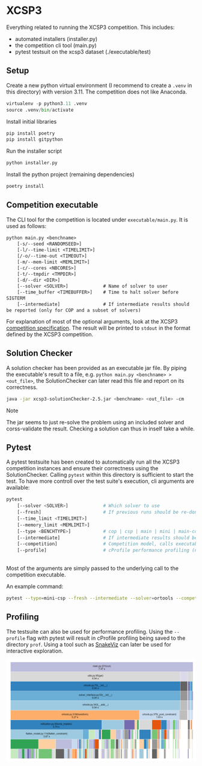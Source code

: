 # XCSP3

Everything related to running the XCSP3 competition. This includes:
- automated installers (installer.py)
- the competition cli tool (main.py)
- pytest testsuit on the xcsp3 dataset (./executable/test)

## Setup

Create a new python virtual environment (I recommend to create a `.venv` in this directory) with version 3.11. The competition does not like Anaconda.

```python
virtualenv -p python3.11 .venv
source .venv/bin/activate
```

Install initial libraries
```python
pip install poetry
pip install gitpython
```

Run the installer script
```python
python installer.py
```

Install the python project (remaining dependencies)
```python
poetry install
```

## Competition executable

The CLI tool for the competition is located under `executable/main.py`. It is used as follows:
```
python main.py <benchname> 
    [-s/--seed <RANDOMSEED>] 
    [-l/--time-limit <TIMELIMIT>] 
    [/-o/--time-out <TIMEOUT>] 
    [-m/--mem-limit <MEMLIMIT>] 
    [-c/--cores <NBCORES>] 
    [-t/--tmpdir <TMPDIR>] 
    [-d/--dir <DIR>]                
    [--solver <SOLVER>]             # Name of solver to user
    [--time_buffer <TIMEBUFFER>]    # Time to halt solver before SIGTERM
    [--intermediate]                # If intermediate results should be reported (only for COP and a subset of solvers)
```
For explanation of most of the optional arguments, look at the XCSP3 [competition specification](https://www.cril.univ-artois.fr/~lecoutre/call2024.pdf). The result will be printed to `stdout` in the format defined by the XCSP3 competition. 

## Solution Checker

A solution checker has been provided as an executable jar file. By piping the executable's result to a file, e.g. `python main.py <benchname> > <out_file>`, the SolutionChecker can later read this file and report on its correctness. 

```bash
java -jar xcsp3-solutionChecker-2.5.jar <benchname> <out_file> -cm
```

> [!NOTE]
> The jar seems to just re-solve the problem using an included solver and corss-validate the result. Checking a solution can thus in inself take a while.

## Pytest

A pytest testsuite has been created to automatically run all the XCSP3 competition instances and ensure their correctness using the SolutionChecker. Calling `pytest` within this directory is sufficient to start the test. To have more controll over the test suite's execution, cli arguments are available:

```bash
pytest
    [--solver <SOLVER>]             # Which solver to use
    [--fresh]                       # If previous runs should be re-done / overwritten
    [--time_limit <TIMELIMIT>]      
    [--memory_limit <MEMLIMIT>]
    [--type <BENCHTYPE>]            # cop | csp | main | mini | main-cop | main-csp | mini-cop | mini-csp
    [--intermediate]                # If intermediate results should be reported (only for COP and a subset of solvers)
    [--competition]                 # Competition model, calls executable though its cli instead of python interface
    [--profile]                     # cProfile performance profiling (not compatible with competition mode)
    
```

Most of the arguments are simply passed to the underlying call to the competition executable.

An example command:
```bash
pytest --type=mini-csp --fresh --intermediate --solver=ortools --competition
```

## Profiling

The testsuite can also be used for performance profiling. Using the `--profile` flag with pytest will result in cProfile profiling being saved to the directory `prof`. Using a tool such as [SnakeViz](https://jiffyclub.github.io/snakeviz/) can later be used for interactive exploration.

![alt text](image.png)
